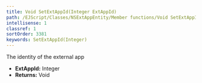```yaml
---
title: Void SetExtAppId(Integer ExtAppId)
path: /EJScript/Classes/NSExtAppEntity/Member functions/Void SetExtAppId(Integer p_0)
intellisense: 1
classref: 1
sortOrder: 3381
keywords: SetExtAppId(Integer)
---
```



The identity of the external app



* **ExtAppId:** Integer
* **Returns:** Void


